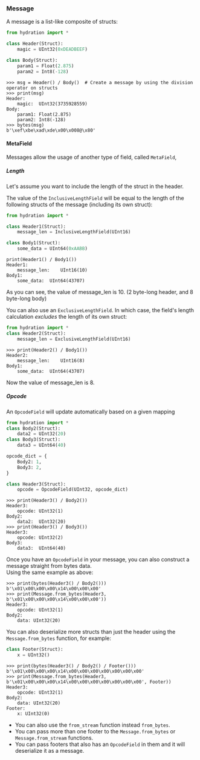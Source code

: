 ### Message
A message is a list-like composite of structs:
```python
from hydration import *

class Header(Struct):
    magic = UInt32(0xDEADBEEF)

class Body(Struct):
    param1 = Float(2.875)
    param2 = Int8(-128)
```
```pycon
>>> msg = Header() / Body()  # Create a message by using the division operator on structs
>>> print(msg)
Header:
	magic:	UInt32(3735928559)
Body:
	param1:	Float(2.875)
	param2:	Int8(-128)
>>> bytes(msg)
b'\xef\xbe\xad\xde\x00\x008@\x80'
```

#### MetaField
Messages allow the usage of another type of field, called `MetaField`,

##### Length
Let's assume you want to include the length of the struct in the header.

The value of the `InclusiveLengthField` will be equal to the length of the
following structs of the message (including its own struct):
```python
from hydration import *

class Header1(Struct):
    message_len = InclusiveLengthField(UInt16)

class Body1(Struct):
    some_data = UInt64(0xAABB)
```
```pycon
print(Header1() / Body1())
Header1:
	message_len:	UInt16(10)
Body1:
	some_data:	UInt64(43707)
```
As you can see, the value of message_len is 10. (2 byte-long header, and 8 byte-long body)

You can also use an `ExclusiveLengthField`. In which case, the field's length calculation 
<i>excludes</i> the length of its own struct:
```python
from hydration import *
class Header2(Struct):
    message_len = ExclusiveLengthField(UInt16)
```
```pycon
>>> print(Header2() / Body1())
Header2:
	message_len:	UInt16(8)
Body1:
	some_data:	UInt64(43707)
```
Now the value of message_len is 8.

##### Opcode
An `OpcodeField` will update automatically based on a given mapping
```python
from hydration import *
class Body2(Struct):
    data2 = UInt32(20)
class Body3(Struct):
    data3 = UInt64(40)

opcode_dict = {
    Body2: 1,
    Body3: 2,
}

class Header3(Struct):
    opcode = OpcodeField(UInt32, opcode_dict)
```
```pycon
>>> print(Header3() / Body2())
Header3:
	opcode:	UInt32(1)
Body2:
	data2:	UInt32(20)
>>> print(Header3() / Body3())
Header3:
	opcode:	UInt32(2)
Body3:
	data3:	UInt64(40)
```

Once you have an `OpcodeField` in your message, you can also construct a message straight from bytes data.<br>
Using the same example as above:

```pycon
>>> print(bytes(Header3() / Body2()))
b'\x01\x00\x00\x00\x14\x00\x00\x00'
>>> print(Message.from_bytes(Header3, b'\x01\x00\x00\x00\x14\x00\x00\x00'))
Header3:
    opcode: UInt32(1)
Body2:
    data: UInt32(20)
```

You can also deserialize more structs than just the header using the `Message.from_bytes` function, for example:

```python
class Footer(Struct):
    x = UInt32()
```
```pycon
>>> print(bytes(Header3() / Body2() / Footer()))
b'\x01\x00\x00\x00\x14\x00\x00\x00\x00\x00\x00\x00'
>>> print(Message.from_bytes(Header3, b'\x01\x00\x00\x00\x14\x00\x00\x00\x00\x00\x00\x00', Footer))
Header3:
    opcode: UInt32(1)
Body2:
    data: UInt32(20)
Footer:
    x: UInt32(0)
```

* You can also use the `from_stream` function instead `from_bytes`.
* You can pass more than one footer to the `Message.from_bytes` or `Message.from_stream` functions.
* You can pass footers that also has an `OpcodeField` in them and it will deserialize it as a message.
